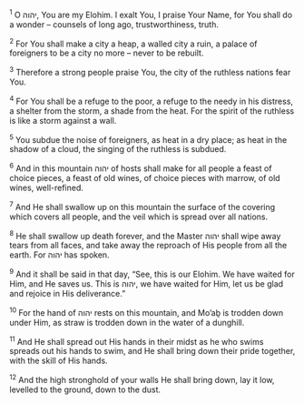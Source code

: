 <sup>1</sup> O יהוה, You are my Elohim. I exalt You, I praise Your Name, for You shall do a wonder – counsels of long ago, trustworthiness, truth.

<sup>2</sup> For You shall make a city a heap, a walled city a ruin, a palace of foreigners to be a city no more – never to be rebuilt.

<sup>3</sup> Therefore a strong people praise You, the city of the ruthless nations fear You.

<sup>4</sup> For You shall be a refuge to the poor, a refuge to the needy in his distress, a shelter from the storm, a shade from the heat. For the spirit of the ruthless is like a storm against a wall.

<sup>5</sup> You subdue the noise of foreigners, as heat in a dry place; as heat in the shadow of a cloud, the singing of the ruthless is subdued.

<sup>6</sup> And in this mountain יהוה of hosts shall make for all people a feast of choice pieces, a feast of old wines, of choice pieces with marrow, of old wines, well-refined.

<sup>7</sup> And He shall swallow up on this mountain the surface of the covering which covers all people, and the veil which is spread over all nations.

<sup>8</sup> He shall swallow up death forever, and the Master יהוה shall wipe away tears from all faces, and take away the reproach of His people from all the earth. For יהוה has spoken.

<sup>9</sup> And it shall be said in that day, “See, this is our Elohim. We have waited for Him, and He saves us. This is יהוה, we have waited for Him, let us be glad and rejoice in His deliverance.”

<sup>10</sup> For the hand of יהוה rests on this mountain, and Mo’aḇ is trodden down under Him, as straw is trodden down in the water of a dunghill.

<sup>11</sup> And He shall spread out His hands in their midst as he who swims spreads out his hands to swim, and He shall bring down their pride together, with the skill of His hands.

<sup>12</sup> And the high stronghold of your walls He shall bring down, lay it low, levelled to the ground, down to the dust.

